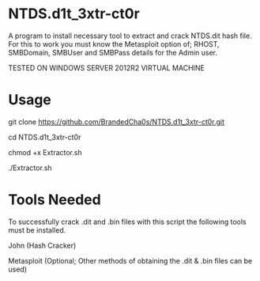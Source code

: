 # NTDS.d1t_3xtr-ct0r
A program to install necessary tool to extract and crack NTDS.dit hash file. For this to work you must know the Metasploit option of; RHOST, SMBDomain, SMBUser and SMBPass details for the Admin user.

TESTED ON WINDOWS SERVER 2012R2 VIRTUAL MACHINE

# Usage
git clone https://github.com/BrandedCha0s/NTDS.d1t_3xtr-ct0r.git

cd NTDS.d1t_3xtr-ct0r

chmod +x Extractor.sh

./Extractor.sh

# Tools Needed

To successfully crack .dit and .bin files with this script the following tools must be installed.

John (Hash Cracker)

Metasploit (Optional; Other methods of obtaining the .dit & .bin files can be used)

